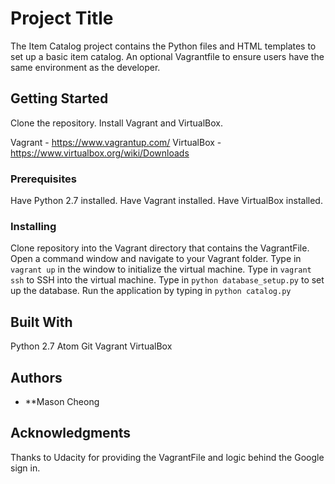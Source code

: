 # Project Title

The Item Catalog project contains the Python files and HTML templates to set up a basic item catalog. An optional Vagrantfile to ensure
users have the same environment as the developer.

## Getting Started

Clone the repository.
Install Vagrant and VirtualBox.

Vagrant - https://www.vagrantup.com/
VirtualBox - https://www.virtualbox.org/wiki/Downloads

### Prerequisites

Have Python 2.7 installed.
Have Vagrant installed.
Have VirtualBox installed.

### Installing

Clone repository into the Vagrant directory that contains the VagrantFile.
Open a command window and navigate to your Vagrant folder.
Type in `vagrant up` in the window to initialize the virtual machine.
Type in `vagrant ssh` to SSH into the virtual machine.
Type in `python database_setup.py` to set up the database.
Run the application by typing in `python catalog.py`

## Built With

Python 2.7
Atom
Git
Vagrant
VirtualBox

## Authors

* **Mason Cheong

## Acknowledgments

Thanks to Udacity for providing the VagrantFile and logic behind the Google sign in.
